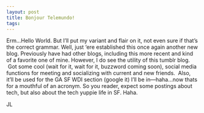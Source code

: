 ```yaml
---
layout: post
title: Bonjour Telemundo!
tags: 
---
```

Erm…Hello World. But I’ll put my variant and flair on it, not even sure if that’s the correct grammar.
Well, just ‘ere established this once again another new blog. Previously have had other blogs, including this more recent and kind of a favorite one of mine.
However, I do see the utility of this tumblr blog.  Got some cool (wait for it, wait for it, buzzword coming soon), social media functions for meeting and socializing with current and new friends.  Also, it’ll be used for the GA SF WDI section (google it) I’ll be in—haha…now thats for a mouthful of an acronym.
So you reader, expect some postings about tech, but also about the tech yuppie life in SF. Haha.  

JL
